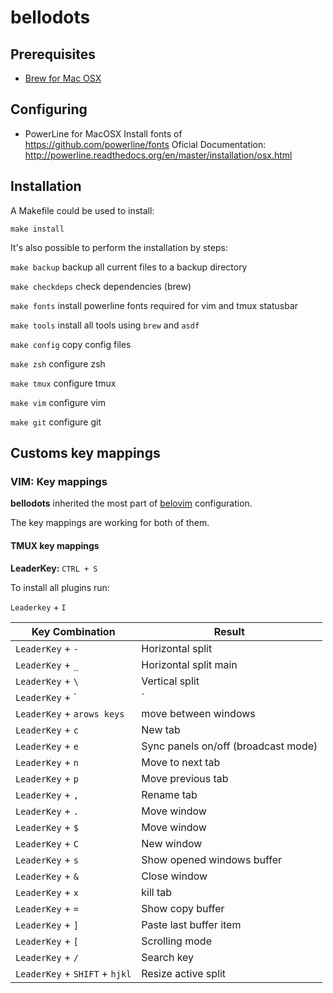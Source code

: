 # bellodots

## Prerequisites
- [Brew for Mac OSX](http://brew.sh) 

## Configuring

  - PowerLine for MacOSX
    Install fonts of https://github.com/powerline/fonts
    Oficial Documentation:
      http://powerline.readthedocs.org/en/master/installation/osx.html

## Installation
A Makefile could be used to install:

```make install```

It's also possible to perform the installation by steps:

  `make backup` backup all current files to a backup directory

  `make checkdeps` check dependencies (brew)

  `make fonts` install powerline fonts required for vim and tmux statusbar

  `make tools` install all tools using `brew` and `asdf`

  `make config` copy config files

  `make zsh` configure zsh

  `make tmux` configure tmux

  `make vim` configure vim

  `make git` configure git


## Customs key mappings


### VIM: Key mappings

**bellodots** inherited the most part of [belovim](https://github.com/MrKoopaKiller/belovim) configuration.

The key mappings are working for both of them.

#### TMUX key mappings

**LeaderKey:** `CTRL + S`

To install all plugins run:

`Leaderkey` + `I`

|Key Combination|Result|
|-|-|
`LeaderKey` + `-`| Horizontal split
`LeaderKey` + `_`| Horizontal split main
`LeaderKey` + `\`| Vertical split
`LeaderKey` + `|`| Vertical split main
`LeaderKey` + `arows keys`| move between windows
`LeaderKey` + `c`| New tab
`LeaderKey` + `e`| Sync panels on/off (broadcast mode)
`LeaderKey` + `n`| Move to next tab
`LeaderKey` + `p`| Move previous tab
`LeaderKey` + `,`| Rename tab
`LeaderKey` + `.`| Move window
`LeaderKey` + `$`| Move window
`LeaderKey` + `C`| New window
`LeaderKey` + `s`| Show opened windows buffer
`LeaderKey` + `&`| Close window
`LeaderKey` + `x`| kill tab
`LeaderKey` + `=`| Show copy buffer
`LeaderKey` + `]`| Paste last buffer item
`LeaderKey` + `[`| Scrolling mode
`LeaderKey` + `/`| Search key
`LeaderKey` + `SHIFT` + `hjkl`| Resize active split
